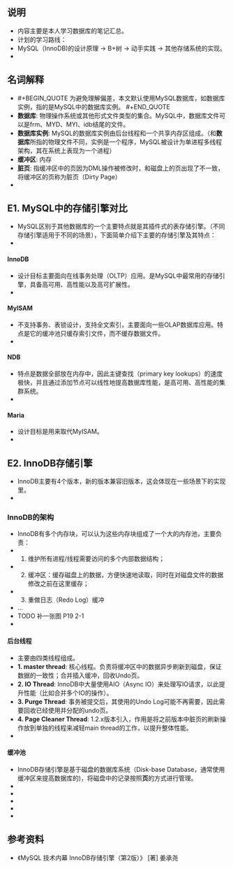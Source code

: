 ## 说明
- 内容主要是本人学习数据库的笔记汇总。
- 计划的学习路线：
- MySQL（InnoDB)的设计原理 -> B+树 -> 动手实践 -> 其他存储系统的实现。
-
## 名词解释
-
  #+BEGIN_QUOTE
  为避免理解偏差，本文默认使用MySQL数据库，如数据库实例，指的是MySQL中的数据库实例。
  #+END_QUOTE
- **数据库**: 物理操作系统或其他形式文件类型的集合。MySQL中，数据库文件可以是frm、MYD、MYI、idb结尾的文件。
- **数据库实例**: MySQL的数据库实例由后台线程和一个共享内存区组成。（和**数据库**所指的物理文件不同，实例是一个程序，MySQL被设计为单进程多线程架构，其在系统上表现为一个进程）
- **缓冲区**: 内存
- **脏页**: 指缓冲区中的页因为DML操作被修改时，和磁盘上的页出现了不一致，将缓冲区的页称为脏页（Dirty Page）
-
## E1. MySQL中的存储引擎对比
- MySQL区别于其他数据库的一个主要特点就是其插件式的表存储引擎。（不同存储引擎适用于不同的场景），下面简单介绍下主要的存储引擎及其特点：
-
#### InnoDB
- 设计目标主要面向在线事务处理（OLTP）应用。是MySQL中最常用的存储引擎，具备高可用、高性能以及高可扩展性。
-
#### MyISAM
- 不支持事务、表锁设计，支持全文索引，主要面向一些OLAP数据库应用。特点是它的缓冲池只缓存索引文件，而不缓存数据文件。
-
#### NDB
- 特点是数据全部放在内存中，因此主键查找（primary key lookups）的速度极快，并且通过添加节点可以线性地提高数据库性能，是高可用、高性能的集群系统。
-
#### Maria
- 设计目标是用来取代MyISAM。
-
## E2. InnoDB存储引擎
- InnoDB主要有4个版本，新的版本兼容旧版本，这会体现在一些场景下的实现里。
-
### InnoDB的架构
- InnoDB有多个内存块，可以认为这些内存块组成了一个大的内存池，主要负责：
-
  1. 维护所有进程/线程需要访问的多个内部数据结构；
-
  2. 缓冲区：缓存磁盘上的数据，方便快速地读取，同时在对磁盘文件的数据修改之前在这里缓存；
-
  3. 重做日志（Redo Log）缓冲
- ...
- TODO 补一张图 P19 2-1
-
#### 后台线程
- 主要由四类线程组成。
- **1. master thread**: 核心线程。负责将缓冲区中的数据异步刷新到磁盘，保证数据的一致性；合并插入缓冲，回收Undo页。
- **2. IO Thread**: InnoDB中大量使用AIO（Async IO）来处理写IO请求，以此提升性能（比如合并多个IO的操作）。
- **3. Purge Thread**: 事务被提交后，其使用的Undo Log可能不再需要，因此需要回收已经使用并分配的undo页。
- **4. Page Cleaner Thread**: 1.2.x版本引入，作用是将之前版本中脏页的刷新操作放到单独的线程来减轻main thread的工作，以提升整体性能。
-
#### 缓冲池
- InnoDB存储引擎是基于磁盘的数据库系统（Disk-base Database，通常使用缓冲区来提高数据库的)，将磁盘中的记录按照**页**的方式进行管理。
-
-
-
-
-
## 参考资料
- 《MySQL 技术内幕 InnoDB存储引擎（第2版）》 [著] 姜承尧